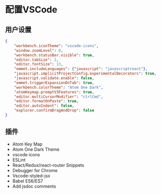 # 配置VSCode

## 用户设置

```json
{
    "workbench.iconTheme": "vscode-icons",
    "window.zoomLevel": 0,
    "workbench.statusBar.visible": true,
    "editor.tabSize": 2,
    "editor.fontSize": 13,
    "emmet.includeLanguages": {"javascript": "javascriptreact"},
    "javascript.implicitProjectConfig.experimentalDecorators": true,
    "javascript.validate.enable": false,
    "emmet.triggerExpansionOnTab": true,
    "workbench.colorTheme": "Atom One Dark",
    "atomKeymap.promptV3Features": true,
    "editor.multiCursorModifier": "ctrlCmd",
    "editor.formatOnPaste": true,
    "editor.autoIndent": false,
    "explorer.confirmDragAndDrop": false
}
```

## 插件

- Atom Key Map
- Atom One Dark Theme
- vscode icons
- ESLint
- React/Redux/react-router Snippets
- Debugger for Chrome
- Vscode-styled-jsx
- Babel ES6/ES7
- Add jsdoc comments 